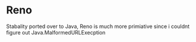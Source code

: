 # Reno
Stabality ported over to Java, Reno is much more primiative since i couldnt figure out Java.MalformedURLExecption
